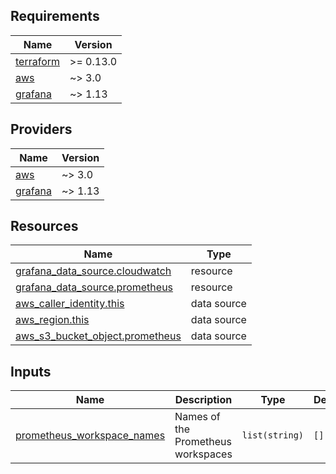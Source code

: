 <!-- BEGIN_TF_DOCS -->
## Requirements

| Name | Version |
|------|---------|
| <a name="requirement_terraform"></a> [terraform](#requirement\_terraform) | >= 0.13.0 |
| <a name="requirement_aws"></a> [aws](#requirement\_aws) | ~> 3.0 |
| <a name="requirement_grafana"></a> [grafana](#requirement\_grafana) | ~> 1.13 |

## Providers

| Name | Version |
|------|---------|
| <a name="provider_aws"></a> [aws](#provider\_aws) | ~> 3.0 |
| <a name="provider_grafana"></a> [grafana](#provider\_grafana) | ~> 1.13 |

## Resources

| Name | Type |
|------|------|
| [grafana_data_source.cloudwatch](https://registry.terraform.io/providers/grafana/grafana/latest/docs/resources/data_source) | resource |
| [grafana_data_source.prometheus](https://registry.terraform.io/providers/grafana/grafana/latest/docs/resources/data_source) | resource |
| [aws_caller_identity.this](https://registry.terraform.io/providers/hashicorp/aws/latest/docs/data-sources/caller_identity) | data source |
| [aws_region.this](https://registry.terraform.io/providers/hashicorp/aws/latest/docs/data-sources/region) | data source |
| [aws_s3_bucket_object.prometheus](https://registry.terraform.io/providers/hashicorp/aws/latest/docs/data-sources/s3_bucket_object) | data source |

## Inputs

| Name | Description | Type | Default | Required |
|------|-------------|------|---------|:--------:|
| <a name="input_prometheus_workspace_names"></a> [prometheus\_workspace\_names](#input\_prometheus\_workspace\_names) | Names of the Prometheus workspaces | `list(string)` | `[]` | no |
<!-- END_TF_DOCS -->